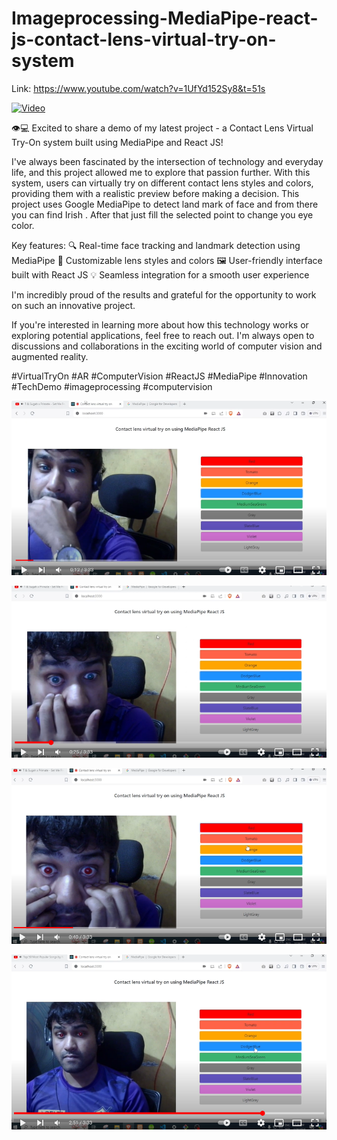 # Imageprocessing-MediaPipe-react-js-contact-lens-virtual-try-on-system
Link: https://www.youtube.com/watch?v=1UfYd152Sy8&t=51s

[![Video](https://i.ytimg.com/vi/1UfYd152Sy8/hqdefault.jpg)](https://www.youtube.com/watch?v=1UfYd152Sy8)

👁️💻 Excited to share a demo of my latest project - a Contact Lens Virtual Try-On system built using MediaPipe and React JS!

I've always been fascinated by the intersection of technology and everyday life, and this project allowed me to explore that passion further. With this system, users can virtually try on different contact lens styles and colors, providing them with a realistic preview before making a decision.
This project uses Google MediaPipe to detect land mark of face and from there you can find Irish . After that just fill the selected point to change you eye color.

Key features:
🔍 Real-time face tracking and landmark detection using MediaPipe
🎨 Customizable lens styles and colors
🖼️ User-friendly interface built with React JS
💡 Seamless integration for a smooth user experience

I'm incredibly proud of the results and grateful for the opportunity to work on such an innovative project.

If you're interested in learning more about how this technology works or exploring potential applications, feel free to reach out. I'm always open to discussions and collaborations in the exciting world of computer vision and augmented reality.

#VirtualTryOn #AR #ComputerVision #ReactJS #MediaPipe #Innovation #TechDemo #imageprocessing #computervision

![Image](Capture.PNG?raw=true "Image")

![Image](Capture2.PNG?raw=true "Image")

![Image](Capture3.PNG?raw=true "Image")

![Image](Capture4.PNG?raw=true "Image")


